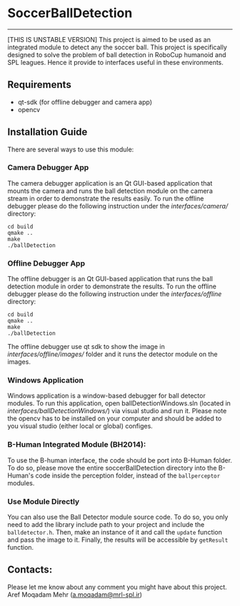 # SoccerBallDetection
---
\[THIS IS UNSTABLE VERSION\]
This project is aimed to be used as an integrated module to detect any the
soccer ball. This project is specifically designed to solve the problem of ball
detection in RoboCup humanoid and SPL leagues. Hence it provide to interfaces
useful in these environments.

## Requirements
* qt-sdk (for offline debugger and camera app)
* opencv

## Installation Guide
There are several ways to use this module:

### Camera Debugger App
The camera debugger application is an Qt GUI-based application that mounts the 
camera and runs the ball detection module on the camera stream in order to 
demonstrate the results easily. To run the offline debugger please do the 
following instruction under the <i>interfaces/camera/</i> directory:
```mkdir -p build
cd build
qmake ..
make
./ballDetection
```

### Offline Debugger App
The offline debugger is an Qt GUI-based application that runs the ball detection
module in order to demonstrate the results. To run the offline debugger please 
do the following instruction under the <i>interfaces/offline</i> directory:
```mkdir -p build
cd build
qmake ..
make
./ballDetection
```
The offline debugger use qt sdk to show the image in <i>interfaces/offline/images/</i> 
folder and it runs the detector module on the images.

### Windows Application
Windows application is a window-based debugger for ball detector modules.
To run this application, open ballDetectionWindows.sln (located in <i>interfaces/ballDetectionWindows/</i>)
via visual studio and run it. Please note the opencv has to be installed on your computer
and should be added to you visual studio (either local or global) configes.

### B-Human Integrated Module (BH2014):
To use the B-human interface, the code should be port into B-Human folder. To do 
so, please move the entire soccerBallDetection directory into the B-Human's code
 inside the perception folder, instead of the `ballperceptor` modules.

### Use Module Directly
You can also use the Ball Detector module source code. To do so, you only need 
to add the library include path to your project and include the `balldetector.h`.
Then, make an instance of it and call the `update` function and pass the image to it.
Finally, the results will be accessible by `getResult` function.

## Contacts:
Please let me know about any comment you might have about this project. <br/>
Aref Moqadam Mehr (a.moqadam@mrl-spl.ir)


